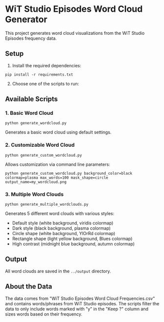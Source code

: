 # WiT Studio Episodes Word Cloud Generator

This project generates word cloud visualizations from the WiT Studio Episodes frequency data.

## Setup

1. Install the required dependencies:

```
pip install -r requirements.txt
```

2. Choose one of the scripts to run:

## Available Scripts

### 1. Basic Word Cloud

```
python generate_wordcloud.py
```

Generates a basic word cloud using default settings.

### 2. Customizable Word Cloud

```
python generate_custom_wordcloud.py
```

Allows customization via command line parameters:

```
python generate_custom_wordcloud.py background_color=black colormap=plasma max_words=100 mask_shape=circle output_name=my_wordcloud.png
```

### 3. Multiple Word Clouds

```
python generate_multiple_wordclouds.py
```

Generates 5 different word clouds with various styles:
- Default style (white background, viridis colormap)
- Dark style (black background, plasma colormap)
- Circle shape (white background, YlOrRd colormap)
- Rectangle shape (light yellow background, Blues colormap)
- High contrast (midnight blue background, autumn colormap)

## Output

All word clouds are saved in the `../output` directory.

## About the Data

The data comes from "WiT Studio Episodes Word Cloud Frequencies.csv" and contains words/phrases from WiT Studio episodes. The scripts filter the data to only include words marked with "y" in the "Keep ?" column and sizes words based on their frequency. 